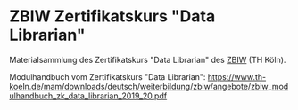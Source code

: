 # ZBIW Zertifikatskurs "Data Librarian"

Materialsammlung des Zertifikatskurs "Data Librarian" des [ZBIW](https://zbiw.th-koeln.de/) (TH Köln).

Modulhandbuch vom Zertifikatskurs "Data Librarian": https://www.th-koeln.de/mam/downloads/deutsch/weiterbildung/zbiw/angebote/zbiw_modulhandbuch_zk_data_librarian_2019_20.pdf
